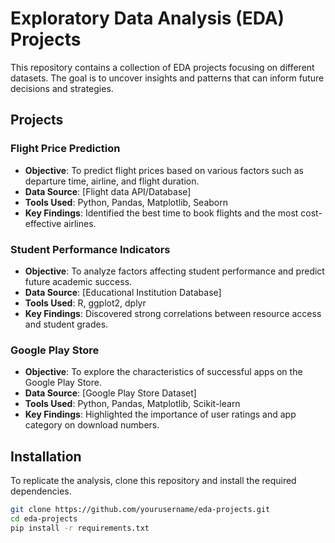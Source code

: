 # Exploratory Data Analysis (EDA) Projects

This repository contains a collection of EDA projects focusing on different datasets. The goal is to uncover insights and patterns that can inform future decisions and strategies.

## Projects

### Flight Price Prediction

- **Objective**: To predict flight prices based on various factors such as departure time, airline, and flight duration.
- **Data Source**: [Flight data API/Database]
- **Tools Used**: Python, Pandas, Matplotlib, Seaborn
- **Key Findings**: Identified the best time to book flights and the most cost-effective airlines.

### Student Performance Indicators

- **Objective**: To analyze factors affecting student performance and predict future academic success.
- **Data Source**: [Educational Institution Database]
- **Tools Used**: R, ggplot2, dplyr
- **Key Findings**: Discovered strong correlations between resource access and student grades.

### Google Play Store

- **Objective**: To explore the characteristics of successful apps on the Google Play Store.
- **Data Source**: [Google Play Store Dataset]
- **Tools Used**: Python, Pandas, Matplotlib, Scikit-learn
- **Key Findings**: Highlighted the importance of user ratings and app category on download numbers.

## Installation

To replicate the analysis, clone this repository and install the required dependencies.

```bash
git clone https://github.com/yourusername/eda-projects.git
cd eda-projects
pip install -r requirements.txt
